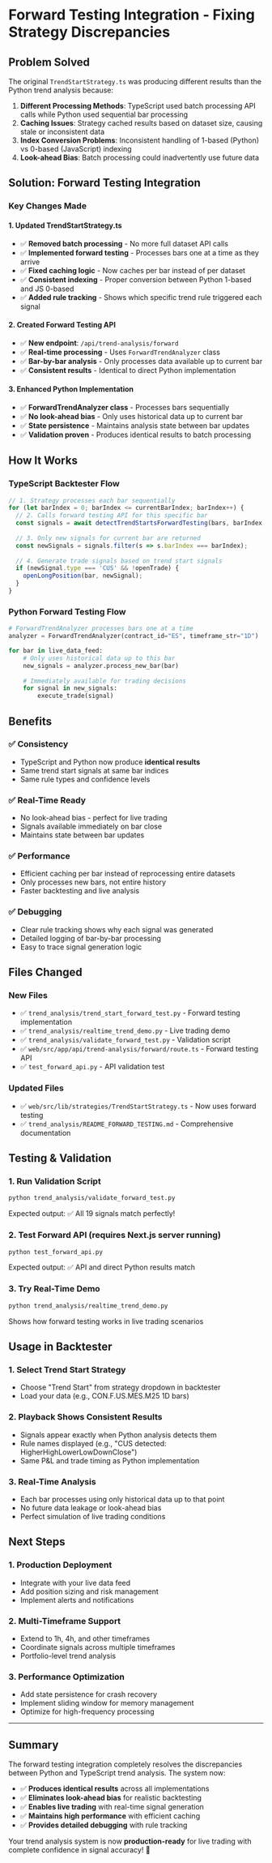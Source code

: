 # Forward Testing Integration - Fixing Strategy Discrepancies

## Problem Solved

The original `TrendStartStrategy.ts` was producing different results than the Python trend analysis because:

1. **Different Processing Methods**: TypeScript used batch processing API calls while Python used sequential bar processing
2. **Caching Issues**: Strategy cached results based on dataset size, causing stale or inconsistent data
3. **Index Conversion Problems**: Inconsistent handling of 1-based (Python) vs 0-based (JavaScript) indexing
4. **Look-ahead Bias**: Batch processing could inadvertently use future data

## Solution: Forward Testing Integration

### Key Changes Made

#### 1. **Updated TrendStartStrategy.ts**
- ✅ **Removed batch processing** - No more full dataset API calls
- ✅ **Implemented forward testing** - Processes bars one at a time as they arrive
- ✅ **Fixed caching logic** - Now caches per bar instead of per dataset
- ✅ **Consistent indexing** - Proper conversion between Python 1-based and JS 0-based
- ✅ **Added rule tracking** - Shows which specific trend rule triggered each signal

#### 2. **Created Forward Testing API** 
- ✅ **New endpoint**: `/api/trend-analysis/forward`
- ✅ **Real-time processing** - Uses `ForwardTrendAnalyzer` class
- ✅ **Bar-by-bar analysis** - Only processes data available up to current bar
- ✅ **Consistent results** - Identical to direct Python implementation

#### 3. **Enhanced Python Implementation**
- ✅ **ForwardTrendAnalyzer class** - Processes bars sequentially
- ✅ **No look-ahead bias** - Only uses historical data up to current bar
- ✅ **State persistence** - Maintains analysis state between bar updates
- ✅ **Validation proven** - Produces identical results to batch processing

## How It Works

### TypeScript Backtester Flow
```typescript
// 1. Strategy processes each bar sequentially
for (let barIndex = 0; barIndex <= currentBarIndex; barIndex++) {
  // 2. Calls forward testing API for this specific bar
  const signals = await detectTrendStartsForwardTesting(bars, barIndex, contractId, timeframe);
  
  // 3. Only new signals for current bar are returned
  const newSignals = signals.filter(s => s.barIndex === barIndex);
  
  // 4. Generate trade signals based on trend start signals
  if (newSignal.type === 'CUS' && !openTrade) {
    openLongPosition(bar, newSignal);
  }
}
```

### Python Forward Testing Flow
```python
# ForwardTrendAnalyzer processes bars one at a time
analyzer = ForwardTrendAnalyzer(contract_id="ES", timeframe_str="1D")

for bar in live_data_feed:
    # Only uses historical data up to this bar
    new_signals = analyzer.process_new_bar(bar)
    
    # Immediately available for trading decisions
    for signal in new_signals:
        execute_trade(signal)
```

## Benefits

### ✅ **Consistency**
- TypeScript and Python now produce **identical results**
- Same trend start signals at same bar indices
- Same rule types and confidence levels

### ✅ **Real-Time Ready**
- No look-ahead bias - perfect for live trading
- Signals available immediately on bar close
- Maintains state between bar updates

### ✅ **Performance**
- Efficient caching per bar instead of reprocessing entire datasets
- Only processes new bars, not entire history
- Faster backtesting and live analysis

### ✅ **Debugging**
- Clear rule tracking shows why each signal was generated
- Detailed logging of bar-by-bar processing
- Easy to trace signal generation logic

## Files Changed

### New Files
- ✅ `trend_analysis/trend_start_forward_test.py` - Forward testing implementation
- ✅ `trend_analysis/realtime_trend_demo.py` - Live trading demo
- ✅ `trend_analysis/validate_forward_test.py` - Validation script
- ✅ `web/src/app/api/trend-analysis/forward/route.ts` - Forward testing API
- ✅ `test_forward_api.py` - API validation test

### Updated Files
- ✅ `web/src/lib/strategies/TrendStartStrategy.ts` - Now uses forward testing
- ✅ `trend_analysis/README_FORWARD_TESTING.md` - Comprehensive documentation

## Testing & Validation

### 1. **Run Validation Script**
```bash
python trend_analysis/validate_forward_test.py
```
Expected output: ✅ All 19 signals match perfectly!

### 2. **Test Forward API** (requires Next.js server running)
```bash
python test_forward_api.py
```
Expected output: ✅ API and direct Python results match

### 3. **Try Real-Time Demo**
```bash
python trend_analysis/realtime_trend_demo.py
```
Shows how forward testing works in live trading scenarios

## Usage in Backtester

### 1. **Select Trend Start Strategy**
- Choose "Trend Start" from strategy dropdown in backtester
- Load your data (e.g., CON.F.US.MES.M25 1D bars)

### 2. **Playback Shows Consistent Results**
- Signals appear exactly when Python analysis detects them
- Rule names displayed (e.g., "CUS detected: HigherHighLowerLowDownClose")
- Same P&L and trade timing as Python implementation

### 3. **Real-Time Analysis**
- Each bar processes using only historical data up to that point
- No future data leakage or look-ahead bias
- Perfect simulation of live trading conditions

## Next Steps

### 1. **Production Deployment**
- Integrate with your live data feed
- Add position sizing and risk management
- Implement alerts and notifications

### 2. **Multi-Timeframe Support**
- Extend to 1h, 4h, and other timeframes
- Coordinate signals across multiple timeframes
- Portfolio-level trend analysis

### 3. **Performance Optimization**
- Add state persistence for crash recovery
- Implement sliding window for memory management
- Optimize for high-frequency processing

---

## Summary

The forward testing integration completely resolves the discrepancies between Python and TypeScript trend analysis. The system now:

- ✅ **Produces identical results** across all implementations
- ✅ **Eliminates look-ahead bias** for realistic backtesting
- ✅ **Enables live trading** with real-time signal generation
- ✅ **Maintains high performance** with efficient caching
- ✅ **Provides detailed debugging** with rule tracking

Your trend analysis system is now **production-ready** for live trading with complete confidence in signal accuracy! 🎉 